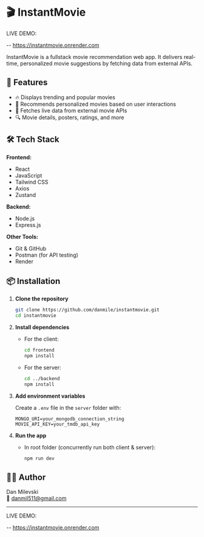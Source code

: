 # 🎬 InstantMovie

LIVE DEMO: 

-- https://instantmovie.onrender.com

InstantMovie is a fullstack movie recommendation web app. It delivers real-time, personalized movie suggestions by fetching data from external APIs.

## 🚀 Features

- 🔥 Displays trending and popular movies
- 🧠 Recommends personalized movies based on user interactions
- 📡 Fetches live data from external movie APIs
- 🔍 Movie details, posters, ratings, and more

## 🛠️ Tech Stack

**Frontend:**

- React
- JavaScript
- Tailwind CSS 
- Axios 
- Zustand

**Backend:**

- Node.js
- Express.js

**Other Tools:**

- Git & GitHub
- Postman (for API testing)
- Render

## 📦 Installation

1. **Clone the repository**

   ```bash
   git clone https://github.com/danmile/instantmovie.git
   cd instantmovie
   ```

2. **Install dependencies**

   - For the client:
     ```bash
     cd frontend
     npm install
     ```
   - For the server:
     ```bash
     cd ../backend
     npm install
     ```

3. **Add environment variables**

   Create a `.env` file in the `server` folder with:

   ```
   MONGO_URI=your_mongodb_connection_string
   MOVIE_API_KEY=your_tmdb_api_key
   ```

4. **Run the app**
   - In root folder (concurrently run both client & server):
     ```bash
     npm run dev
     ```

## 🙋‍♂️ Author

Dan Milevski  
📧 [danmil511@gmail.com](mailto:danmil511@gmail.com)

---

LIVE DEMO: 

-- https://instantmovie.onrender.com
